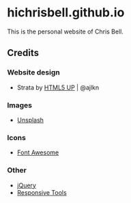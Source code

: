 # hichrisbell.github.io

This is the personal website of Chris Bell.


## Credits
### Website design
- Strata by [HTML5 UP](https://html5up.net) | @ajlkn

### Images
- [Unsplash](https://unsplash.com)

### Icons
- [Font Awesome](https://fontawesome.io)

### Other
- [jQuery](https://jquery.com)
- [Responsive Tools](https://github.com/ajlkn/responsive-tools)
